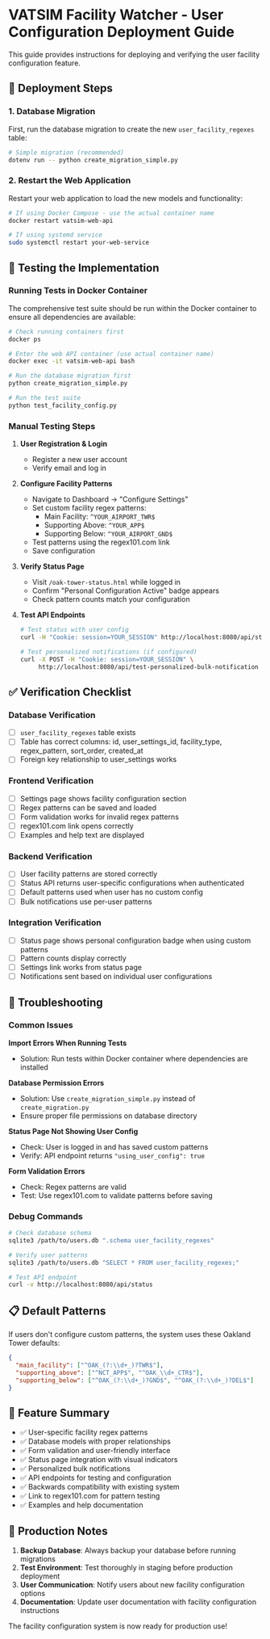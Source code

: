 # VATSIM Facility Watcher - User Configuration Deployment Guide

This guide provides instructions for deploying and verifying the user facility configuration feature.

## 🚀 Deployment Steps

### 1. Database Migration

First, run the database migration to create the new `user_facility_regexes` table:

```bash
# Simple migration (recommended)
dotenv run -- python create_migration_simple.py
```

### 2. Restart the Web Application

Restart your web application to load the new models and functionality:

```bash
# If using Docker Compose - use the actual container name
docker restart vatsim-web-api

# If using systemd service
sudo systemctl restart your-web-service
```

## 🧪 Testing the Implementation

### Running Tests in Docker Container

The comprehensive test suite should be run within the Docker container to ensure all dependencies are available:

```bash
# Check running containers first
docker ps

# Enter the web API container (use actual container name)
docker exec -it vatsim-web-api bash

# Run the database migration first
python create_migration_simple.py

# Run the test suite
python test_facility_config.py
```

### Manual Testing Steps

1. **User Registration & Login**
   - Register a new user account
   - Verify email and log in

2. **Configure Facility Patterns**
   - Navigate to Dashboard → "Configure Settings"
   - Set custom facility regex patterns:
     - Main Facility: `^YOUR_AIRPORT_TWR$`
     - Supporting Above: `^YOUR_APP$`
     - Supporting Below: `^YOUR_AIRPORT_GND$`
   - Test patterns using the regex101.com link
   - Save configuration

3. **Verify Status Page**
   - Visit `/oak-tower-status.html` while logged in
   - Confirm "Personal Configuration Active" badge appears
   - Check pattern counts match your configuration

4. **Test API Endpoints**
   ```bash
   # Test status with user config
   curl -H "Cookie: session=YOUR_SESSION" http://localhost:8080/api/status
   
   # Test personalized notifications (if configured)
   curl -X POST -H "Cookie: session=YOUR_SESSION" \
        http://localhost:8080/api/test-personalized-bulk-notification
   ```

## ✅ Verification Checklist

### Database Verification
- [ ] `user_facility_regexes` table exists
- [ ] Table has correct columns: id, user_settings_id, facility_type, regex_pattern, sort_order, created_at
- [ ] Foreign key relationship to user_settings works

### Frontend Verification  
- [ ] Settings page shows facility configuration section
- [ ] Regex patterns can be saved and loaded
- [ ] Form validation works for invalid regex patterns
- [ ] regex101.com link opens correctly
- [ ] Examples and help text are displayed

### Backend Verification
- [ ] User facility patterns are stored correctly
- [ ] Status API returns user-specific configurations when authenticated
- [ ] Default patterns used when user has no custom config
- [ ] Bulk notifications use per-user patterns

### Integration Verification
- [ ] Status page shows personal configuration badge when using custom patterns
- [ ] Pattern counts display correctly
- [ ] Settings link works from status page
- [ ] Notifications sent based on individual user configurations

## 🔧 Troubleshooting

### Common Issues

**Import Errors When Running Tests**
- Solution: Run tests within Docker container where dependencies are installed

**Database Permission Errors**
- Solution: Use `create_migration_simple.py` instead of `create_migration.py`
- Ensure proper file permissions on database directory

**Status Page Not Showing User Config**
- Check: User is logged in and has saved custom patterns
- Verify: API endpoint returns `"using_user_config": true`

**Form Validation Errors**
- Check: Regex patterns are valid
- Test: Use regex101.com to validate patterns before saving

### Debug Commands

```bash
# Check database schema
sqlite3 /path/to/users.db ".schema user_facility_regexes"

# Verify user patterns
sqlite3 /path/to/users.db "SELECT * FROM user_facility_regexes;"

# Test API endpoint
curl -v http://localhost:8080/api/status
```

## 📋 Default Patterns

If users don't configure custom patterns, the system uses these Oakland Tower defaults:

```json
{
  "main_facility": ["^OAK_(?:\\d+_)?TWR$"],
  "supporting_above": ["^NCT_APP$", "^OAK_\\d+_CTR$"],
  "supporting_below": ["^OAK_(?:\\d+_)?GND$", "^OAK_(?:\\d+_)?DEL$"]
}
```

## 🎯 Feature Summary

- ✅ User-specific facility regex patterns
- ✅ Database models with proper relationships  
- ✅ Form validation and user-friendly interface
- ✅ Status page integration with visual indicators
- ✅ Personalized bulk notifications
- ✅ API endpoints for testing and configuration
- ✅ Backwards compatibility with existing system
- ✅ Link to regex101.com for pattern testing
- ✅ Examples and help documentation

## 🚨 Production Notes

1. **Backup Database**: Always backup your database before running migrations
2. **Test Environment**: Test thoroughly in staging before production deployment  
3. **User Communication**: Notify users about new facility configuration options
4. **Documentation**: Update user documentation with facility configuration instructions

The facility configuration system is now ready for production use!